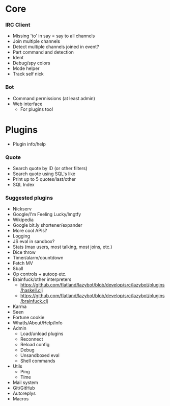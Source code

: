 # Core

### IRC Client

- Missing 'to' in say = say to all channels
- Join multiple channels
- Detect multiple channels joined in event?
- Part command and detection
- Ident
- Debug/spy colors
- Mode helper
- Track self nick

### Bot

- Command permissions (at least admin)
- Web interface
   - For plugins too!

# Plugins

- Plugin info/help

### Quote

- Search quote by ID (or other filters)
- Search quote using SQL's like
- Print up to 5 quotes/last/other
- SQL Index

### Suggested plugins

- Nickserv
- Google/I'm Feeling Lucky/lmgtfy
- Wikipedia
- Google bit.ly shortener/expander
- More cool APIs?
- Logging
- JS eval in sandbox?
- Stats (max users, most talking, most joins, etc.)
- Dice throw
- Timer/alarm/countdown
- Fetch MV
- 8ball
- Op controls + autoop etc.
- Brainfuck/other interpreters
   - https://github.com/flatland/lazybot/blob/develop/src/lazybot/plugins/haskell.clj
   - https://github.com/flatland/lazybot/blob/develop/src/lazybot/plugins/brainfuck.clj
- Karma
- Seen
- Fortune cookie
- WhatIs/About/Help/Info
- Admin
   - Load/unload plugins
   - Reconnect
   - Reload config
   - Debug
   - Unsandboxed eval
   - Shell commands
- Utils
   - Ping
   - Time
- Mail system
- Git/GitHub
- Autoreplys
- Macros
